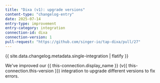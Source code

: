 ```yaml
---
title: "Dixa (v1): upgrade versions"
content-type: "changelog-entry"
date: 2025-07-14
entry-type: improvement
entry-category: integration
connection-id: dixa
connection-version: 1
pull-request: "https://github.com/singer-io/tap-dixa/pull/27"
---
```

{{ site.data.changelog.metadata.single-integration | flatify }}

We've improved our {{ this-connection.display_name }} (v{{ this-connection.this-version }}) integration to upgrade different versions to fix errors.